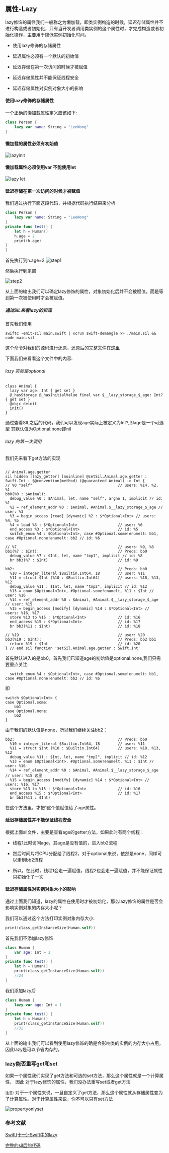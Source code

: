 ## 属性-Lazy


lazy修饰的属性我们一般称之为懒加载，即类实例构造的时候，延迟存储属性并不进行构造或者初始化，只有当开发者调用类实例的这个属性时，才完成构造或者初始化操作，主要用于降低实例初始化时间。

- 使用lazy修饰的存储属性

- 延迟属性必须有一个默认的初始值

- 延迟存储在第一次访问的时候才被赋值

- 延迟存储属性并不能保证线程安全

- 延迟存储属性对实例对象大小的影响


#### 使用lazy修饰的存储属性

一个正确的懒加载属性定义应该如下:

```swift
class Person {
    lazy var name: String = "LeeWong"
}
```

#### 懒加载的属性必须有初始值

![lazyinit](https://github.com/LeeWongSnail/AdvancedSwift/raw/main/res/lazynoinit.png)

#### 懒加载属性必须使用var 不能使用let

![lazy let](https://github.com/LeeWongSnail/AdvancedSwift/raw/main/res/lazylet.png)



#### 延迟存储在第一次访问的时候才被赋值

我们通过执行下面这段代码，并根据代码执行结果来分析

```swift
class Person {
    lazy var name: String = "LeeWong"
}
private func test() {
    let h = Human()
    h.age = 2
    print(h.age)
}
}
```

首先执行到h.age=2
![step1](https://github.com/LeeWongSnail/AdvancedSwift/raw/main/res/lazystep1.png)

然后执行到尾部

![step2](https://github.com/LeeWongSnail/AdvancedSwift/raw/main/res/lazystep2.png)

从上面的输出我们可以确定lazy修饰的属性，对象初始化后并不会被赋值，而是等到第一次被使用时才会被赋值。


##### 通过SIL来看lazy的实现

首先我们使用

```
swiftc -emit-sil main.swift | xcrun swift-demangle >> ./main.sil && code main.sil
```
这个命令对我们的源码进行还原，还原后的完整文件在[这里]()

下面我们来看看这个文件中的内容:

###### lazy 实际是optional

```
class Animal {
  lazy var age: Int { get set }
  @_hasStorage @_hasInitialValue final var $__lazy_storage_$_age: Int? { get set }
  @objc deinit
  init()
}
```
通过查看SIL之后的代码，我们可以发现age实际上被定义为Int?,即age是一个可选型 其默认值为Optional.none即nil

###### lazy 的第一次调用

我们先来看下get方法的实现

```

// Animal.age.getter
sil hidden [lazy_getter] [noinline] @setSil.Animal.age.getter : Swift.Int : $@convention(method) (@guaranteed Animal) -> Int {
// %0 "self"                                      // users: %14, %2, %1
bb0(%0 : $Animal):
  debug_value %0 : $Animal, let, name "self", argno 1, implicit // id: %1
  %2 = ref_element_addr %0 : $Animal, #Animal.$__lazy_storage_$_age // user: %3
  %3 = begin_access [read] [dynamic] %2 : $*Optional<Int> // users: %4, %5
  %4 = load %3 : $*Optional<Int>                  // user: %6
  end_access %3 : $*Optional<Int>                 // id: %5
  switch_enum %4 : $Optional<Int>, case #Optional.some!enumelt: bb1, case #Optional.none!enumelt: bb2 // id: %6

// %7                                             // users: %9, %8
bb1(%7 : $Int):                                   // Preds: bb0
  debug_value %7 : $Int, let, name "tmp1", implicit // id: %8
  br bb3(%7 : $Int)                               // id: %9

bb2:                                              // Preds: bb0
  %10 = integer_literal $Builtin.Int64, 18        // user: %11
  %11 = struct $Int (%10 : $Builtin.Int64)        // users: %18, %13, %12
  debug_value %11 : $Int, let, name "tmp2", implicit // id: %12
  %13 = enum $Optional<Int>, #Optional.some!enumelt, %11 : $Int // user: %16
  %14 = ref_element_addr %0 : $Animal, #Animal.$__lazy_storage_$_age // user: %15
  %15 = begin_access [modify] [dynamic] %14 : $*Optional<Int> // users: %16, %17
  store %13 to %15 : $*Optional<Int>              // id: %16
  end_access %15 : $*Optional<Int>                // id: %17
  br bb3(%11 : $Int)                              // id: %18

// %19                                            // user: %20
bb3(%19 : $Int):                                  // Preds: bb2 bb1
  return %19 : $Int                               // id: %20
} // end sil function 'setSil.Animal.age.getter : Swift.Int'

```

首先默认进入的是bb0，首先我们已知道age的初始值是optional.none,我们只需要重点关注:

```
  switch_enum %4 : $Optional<Int>, case #Optional.some!enumelt: bb1, case #Optional.none!enumelt: bb2 // id: %6
```

即

```
switch $Optional<Int> {
case Optional.some:
    bb1
case Optional.none:
    bb2
}
```
由于我们的默认值是none，所以我们继续关注bb2：

```
bb2:                                              // Preds: bb0
  %10 = integer_literal $Builtin.Int64, 18        // user: %11
  %11 = struct $Int (%10 : $Builtin.Int64)        // users: %18, %13, %12
  debug_value %11 : $Int, let, name "tmp2", implicit // id: %12
  %13 = enum $Optional<Int>, #Optional.some!enumelt, %11 : $Int // user: %16
  %14 = ref_element_addr %0 : $Animal, #Animal.$__lazy_storage_$_age // user: %15 这里
  %15 = begin_access [modify] [dynamic] %14 : $*Optional<Int> // users: %16, %17
  store %13 to %15 : $*Optional<Int>              // id: %16
  end_access %15 : $*Optional<Int>                // id: %17
  br bb3(%11 : $Int) 
```

在这个方法里，才把1这个值赋值给了age属性。


#### 延迟存储属性并不能保证线程安全

根据上面sil文件，主要是查看age的getter方法，如果此时有两个线程：

- 线程1此时访问age，其age是没有值的，进入bb2流程

- 然后时间片将CPU分配给了线程2，对于optional来说，依然是none，同样可以走到bb2流程

- 所以，在此时，线程1会走一遍赋值，线程2也会走一遍赋值，并不能保证属性只初始化了一次

#### 延迟存储属性对实例对象大小的影响

通过上面我们知道，lazy的属性在使用时才被初始化，那么lazy修饰的属性是否会影响实例对象的内存大小呢？

我们可以通过这个方法打印实例对象内存大小:

```swift
print(class_getInstanceSize(Human.self))
```

首先我们不添加lazy修饰

```swift
class Human {
    var age: Int = 1
}
private func test() {
    let h = Human()
    print(class_getInstanceSize(Human.self))
	//24
}

```

我们添加lazy后

```swift
class Human {
    lazy var age: Int = 1
}
private func test() {
    let h = Human()
    print(class_getInstanceSize(Human.self))
	//32
}
```
从上面的输出我们可以看到使用lazy修饰的确是会影响类的实例的内存大小占用，因此lazy是可以节省内存的。



### lazy能否重写get和set

如果一个属性我们实现了get方法和可选的set方法，那么这个属性就是一个计算属性，
因此 对于lazy修饰的属性，我们没办法重写set或者get方法

`注意`: 对于一个属性来说，一旦自定义了get方法，那么这个属性就从存储属性变为了计算属性。对于计算属性来说，你不可以只有set方法

![propertyonlyset](https://github.com/LeeWongSnail/AdvancedSwift/raw/main/res/propertyonlyset.jpeg)



### 参考文献

[Swift(十一)-Swift中的lazy](https://juejin.cn/post/7061033820954296334)

[完整的sil后的代码](https://github.com/LeeWongSnail/AdvancedSwift/blob/main/res/lazysil.txt)

